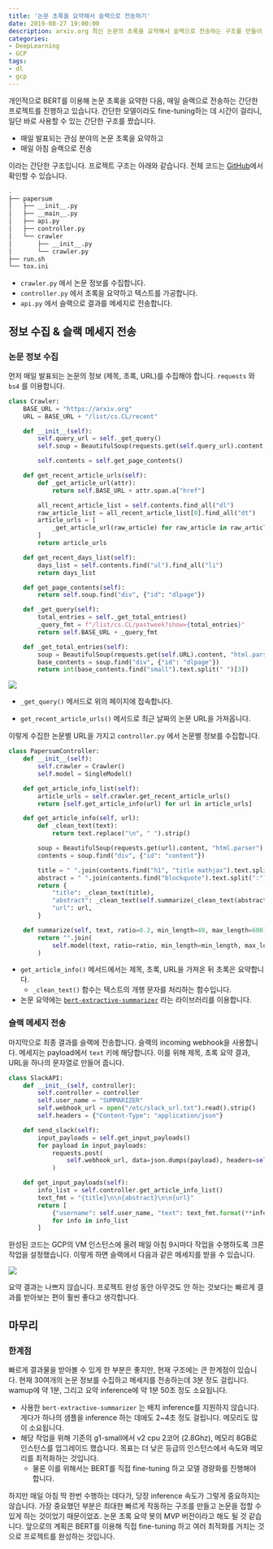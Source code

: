 ```yaml
---
title: '논문 초록을 요약해서 슬랙으로 전송하기'
date: 2019-08-27 19:00:00
description: arxiv.org 최신 논문의 초록을 요약해서 슬랙으로 전송하는 구조를 만들어 봅니다. 
categories:
- DeepLearning
- GCP
tags:
- dl
- gcp
---
```


개인적으로 BERT를 이용해 논문 초록을 요약한 다음, 매일 슬랙으로 전송하는 간단한 프로젝트를 진행하고 있습니다. 간단한 모델이라도 fine-tuning하는 데 시간이 걸리니, 일단 바로 사용할 수 있는 간단한 구조를 짰습니다.

- 매일 발표되는 관심 분야의 논문 초록을 요약하고
- 매일 아침 슬랙으로 전송

이라는 간단한 구조입니다. 프로젝트 구조는 아래와 같습니다. 전체 코드는 [GitHub](https://github.com/novdov/papersum)에서 확인할 수 있습니다.

```bash
.
├── papersum
│   ├── __init__.py
│   ├── __main__.py
│   ├── api.py
│   ├── controller.py
│   └── crawler
│       ├── __init__.py
│       └── crawler.py
├── run.sh
└── tox.ini
```

- `crawler.py` 에서 논문 정보를 수집합니다.
- `controller.py` 에서 초록을 요약하고 텍스트를 가공합니다.
- `api.py` 에서 슬랙으로 결과를 메세지로 전송합니다.



## 정보 수집 & 슬랙 메세지 전송

### 논문 정보 수집

먼저 매일 발표되는 논문의 정보 (제목, 초록, URL)를 수집해야 합니다. `requests` 와 `bs4` 를 이용합니다.

```python
class Crawler:
    BASE_URL = "https://arxiv.org"
    URL = BASE_URL + "/list/cs.CL/recent"

    def __init__(self):
        self.query_url = self._get_query()
        self.soup = BeautifulSoup(requests.get(self.query_url).content, "html.parser")

        self.contents = self.get_page_contents()

    def get_recent_article_urls(self):
        def _get_article_url(attr):
            return self.BASE_URL + attr.span.a["href"]

        all_recent_article_list = self.contents.find_all("dl")
        raw_article_list = all_recent_article_list[0].find_all("dt")
        article_urls = [
            _get_article_url(raw_article) for raw_article in raw_article_list
        ]
        return article_urls

    def get_recent_days_list(self):
        days_list = self.contents.find("ul").find_all("li")
        return days_list

    def get_page_contents(self):
        return self.soup.find("div", {"id": "dlpage"})

    def _get_query(self):
        total_entries = self._get_total_entries()
        _query_fmt = f"/list/cs.CL/pastweek?show={total_entries}"
        return self.BASE_URL + _query_fmt

    def _get_total_entries(self):
        soup = BeautifulSoup(requests.get(self.URL).content, "html.parser")
        base_contents = soup.find("div", {"id": "dlpage"})
        return int(base_contents.find("small").text.split(" ")[3])
```

![](https://drive.google.com/uc?id=1-endf_T6TAT2YtGhHIbgbmp3S91duGj-)

- `_get_query()` 메서드로 위의 페이지에 접속합니다.

- `get_recent_article_urls()` 메서드로 최근 날짜의 논문 URL을 가져옵니다.

이렇게 수집한 논문별 URL을 가지고 `controller.py` 에서 논문별 정보를 수집합니다.

```python
class PapersumController:
    def __init__(self):
        self.crawler = Crawler()
        self.model = SingleModel()

    def get_article_info_list(self):
        article_urls = self.crawler.get_recent_article_urls()
        return [self.get_article_info(url) for url in article_urls]

    def get_article_info(self, url):
        def _clean_text(text):
            return text.replace("\n", " ").strip()

        soup = BeautifulSoup(requests.get(url).content, "html.parser")
        contents = soup.find("div", {"id": "content"})

        title = " ".join(contents.find("h1", "title mathjax").text.split(":")[1:])
        abstract = " ".join(contents.find("blockquote").text.split(":")[1:])
        return {
            "title": _clean_text(title),
            "abstract": _clean_text(self.summarize(_clean_text(abstract))),
            "url": url,
        }

    def summarize(self, text, ratio=0.2, min_length=40, max_length=600):
        return "".join(
            self.model(text, ratio=ratio, min_length=min_length, max_length=max_length)
        )
```

- `get_article_info()` 메서드에서는 제목, 초록, URL을 가져온 뒤 초록은 요약합니다.
  - `_clean_text()` 함수는 텍스트의 개행 문자를 처리하는 함수입니다.
- 논문 요약에는 [`bert-extractive-summarizer`](https://github.com/dmmiller612/bert-extractive-summarizer)  라는 라이브러리를 이용합니다.



### 슬랙 메세지 전송

마지막으로 최종 결과를 슬랙에 전송합니다. 슬랙의 incoming webhook을 사용합니다. 메세지는 payload에서 `text` 키에 해당합니다. 이를 위해 제목, 초록 요약 결과, URL을 하나의 문자열로 만들어 줍니다.

```python
class SlackAPI:
    def __init__(self, controller):
        self.controller = controller
        self.user_name = "SUMMARIZER"
        self.webhook_url = open("/etc/slack_url.txt").read().strip()
        self.headers = {"Content-Type": "application/json"}

    def send_slack(self):
        input_payloads = self.get_input_payloads()
        for payload in input_payloads:
            requests.post(
                self.webhook_url, data=json.dumps(payload), headers=self.headers
            )

    def get_input_payloads(self):
        info_list = self.controller.get_article_info_list()
        text_fmt = "{title}\n\n{abstract}\n\n{url}"
        return [
            {"username": self.user_name, "text": text_fmt.format(**info)}
            for info in info_list
        ]
```

완성된 코드는 GCP의 VM 인스턴스에 올려 매일 아침 9시마다 작업을 수행하도록 크론 작업을 설정했습니다. 이렇게 하면 슬랙에서 다음과 같은 메세지를 받을 수 있습니다.

![](https://github.com/novdov/papersum/blob/master/example01.png?raw=true)

요약 결과는 나쁘지 않습니다. 프로젝트 완성 동안 아무것도 안 하는 것보다는 빠르게 결과를 받아보는 편이 훨씬 좋다고 생각합니다.



## 마무리

### 한계점

빠르게 결과물을 받아볼 수 있게 한 부분은 좋지만, 현재 구조에는 큰 한계점이 있습니다. 현재 30여개의 논문 정보를 수집하고 메세지를 전송하는데 3분 정도 걸립니다. wamup에 약 1분, 그리고 요약 inference에 약 1분 50초 정도 소요됩니다.

- 사용한 `bert-extractive-summarizer` 는 배치 inference를 지원하지 않습니다. 게다가 하나의 샘플을 inference 하는 데에도 2~4초 정도 걸립니다. 메모리도 많이 소요됩니다.
- 해당 작업을 위해 기존의 g1-small에서 v2 cpu 2코어 (2.8Ghz), 메모리 8GB로 인스턴스를 업그레이드 했습니다. 목표는 더 낮은 등급의 인스턴스에서 속도와 메모리를 최적화하는 것입니다.
  - 물론 이를 위해서는 BERT를 직접 fine-tuning 하고 모델 경량화를 진행해야 합니다.



하지만 매일 아침 딱 한번 수행하는 데다가, 당장 inference 속도가 그렇게 중요하지는 않습니다. 가장 중요했던 부분은 최대한 빠르게 작동하는 구조를 만들고 논문을 접할 수 있게 하는 것이었기 때문이었죠. 논문 초록 요약 봇의 MVP 버전이라고 해도 될 것 같습니다. 앞으로의 계획은 BERT를 이용해 직접 fine-tuning 하고 여러 최적화를 거치는 것으로 프로젝트를 완성하는 것입니다.